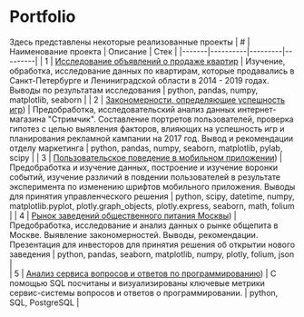 # Portfolio

Здесь представлены некоторые реализованные проекты
|  # | Наименование проекта | Описание | Стек |
|-------|----------|---------|---------|
| 1     | [Исследование объявлений о продаже квартир](Project_1) | Изучение, обработка, исследование данных по квартирам, которые продавались в Санкт-Петербурге и Лениниградской области в 2014 - 2019 годах. Выводы по результатам исследования | python, pandas, numpy, matplotlib, seaborn |
| 2     | [Закономерности, определяющие успешность игр](Project_2)) | Предобработка, исследовательский анализ данных интернет-магазина "Стримчик". Составление портретов пользователей, проверка гипотез с целью выявления факторов, влияющих на успешность игр и планирования рекламной кампании на 2017 год. Вывод и рекомендации отделу маркетинга | python, pandas, numpy, seaborn, matplotlib, pylab, scipy |
| 3     | [Пользовательское поведение в мобильном приложении](Project_3)) | Предобработка и изучение данных, построение и изучение воронки событий, изучение различий в повдении пользователей в результате эксперимента по изменению шрифтов мобильного приложения. Выводы для принятия управленческого решения | python, scipy, datetime, numpy, matplotlib.pyplot, plotly.graph_objects, plotly.express, seaborn, math, folium |
| 4     | [Рынок заведений общественного питания Москвы](Project_4)) | Предобработка, исследование и анализ данных о рынке общепита в Москве. Выявление закономерностей. Выводы, рекомендации. Презентация для инвесторов для принятия решения об открытии нового заведения | python, pandas, seaborn, matplotlib, numpy, plotly, folium, json |  
| 5     | [Анализ сервиса вопросов и ответов по программированию](Project_5)) | С помощью SQL посчитаны и визуализированы ключевые метрики сервис-системы вопросов и ответов о программировании. | python, SQL, PostgreSQL |


